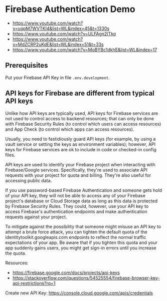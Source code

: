 # Firebase Authentication Demo

- <https://www.youtube.com/watch?v=uqpM7WVTKI4&list=WL&index=45&t=1330s>
- <https://www.youtube.com/watch?v=ULFAgn2ITko>
- <https://www.youtube.com/watch?v=MdZCRP2uKdE&list=WL&index=51&t=33s>
- <https://www.youtube.com/watch?v=MoBYBc1dkhE&list=WL&index=17>

## Prerequisites

Put your Firebase API Key in file `.env.development`.

## API keys for Firebase are different from typical API keys

Unlike how API keys are typically used, API keys for Firebase services are not used to control access to backend resources; that can only be done with Firebase Security Rules (to control which users can access resources) and App Check (to control which apps can access resources).

Usually, you need to fastidiously guard API keys (for example, by using a vault service or setting the keys as environment variables); however, API keys for Firebase services are ok to include in code or checked-in config files.

API keys are used to identify your Firebase project when interacting with Firebase/Google services. Specifically, they're used to associate API requests with your project for quota and billing. They're also useful for accessing public data.

If you use password-based Firebase Authentication and someone gets hold of your API key, they will not be able to access any of your Firebase project's database or Cloud Storage data as long as this data is protected by Firebase Security Rules. They could, however, use your API key to access Firebase's authentication endpoints and make authentication requests against your project.

To mitigate against the possibility that someone might misuse an API key to attempt a brute force attack, you can tighten the default quota of the identitytoolkit.googleapis.com endpoints to reflect the normal traffic expectations of your app. Be aware that if you tighten this quota and your app suddenly gains users, you might get sign-in errors until you increase the quota.

Resources:
- <https://firebase.google.com/docs/projects/api-keys>
- <https://stackoverflow.com/questions/54525554/firebase-browser-key-api-restrictions?rq=1>

Create new API Key: <https://console.cloud.google.com/apis/credentials>
